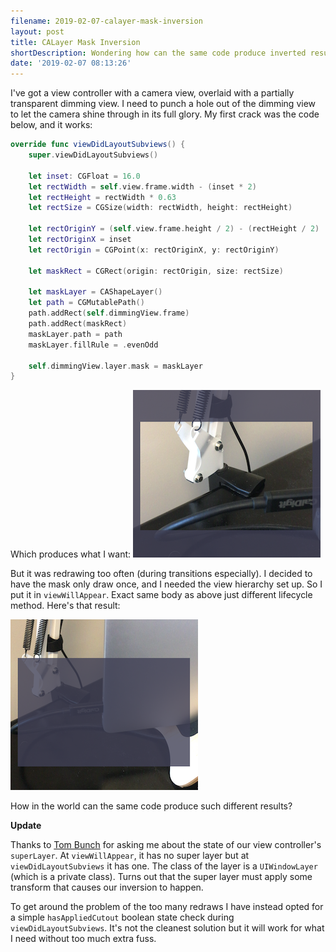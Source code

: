 ```yaml
---
filename: 2019-02-07-calayer-mask-inversion
layout: post
title: CALayer Mask Inversion
shortDescription: Wondering how can the same code produce inverted results?
date: '2019-02-07 08:13:26'
---
```

I've got a view controller with a camera view, overlaid with a partially transparent dimming view. I need to punch a hole out of the dimming view to let the camera shine through in its full glory. My first crack was the code below, and it works:

```swift
override func viewDidLayoutSubviews() {
    super.viewDidLayoutSubviews()

    let inset: CGFloat = 16.0
    let rectWidth = self.view.frame.width - (inset * 2)
    let rectHeight = rectWidth * 0.63
    let rectSize = CGSize(width: rectWidth, height: rectHeight)

    let rectOriginY = (self.view.frame.height / 2) - (rectHeight / 2)
    let rectOriginX = inset
    let rectOrigin = CGPoint(x: rectOriginX, y: rectOriginY)

    let maskRect = CGRect(origin: rectOrigin, size: rectSize)

    let maskLayer = CAShapeLayer()
    let path = CGMutablePath()
    path.addRect(self.dimmingView.frame)
    path.addRect(maskRect)
    maskLayer.path = path
    maskLayer.fillRule = .evenOdd

    self.dimmingView.layer.mask = maskLayer
}
```

Which produces what I want:
![](assets/correct-mask.png)

But it was redrawing too often (during transitions especially). I decided to have the mask only draw once, and I needed the view hierarchy set up. So I put it in `viewWillAppear`. Exact same body as above just different lifecycle method. Here's that result:

![](assets/sad-mask.png)

How in the world can the same code produce such different results?

**Update**

Thanks to [Tom Bunch](https://twitter.com/tbunch) for asking me about the state of our view controller's `superLayer`. At `viewWillAppear`, it has no super layer but at `viewDidLayoutSubviews` it has one. The class of the layer is a `UIWindowLayer` (which is a private class). Turns out that the super layer must apply some transform that causes our inversion to happen.

To get around the problem of the too many redraws I have instead opted for a simple `hasAppliedCutout` boolean state check during `viewDidLayoutSubviews`. It's not the cleanest solution but it will work for what I need without too much extra fuss.